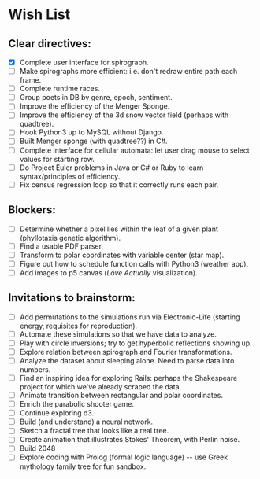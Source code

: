 
# Wish List

## Clear directives:
- [x] Complete user interface for spirograph.
- [ ] Make spirographs more efficient: i.e. don't redraw entire path each frame.
- [ ] Complete runtime races.
- [ ] Group poets in DB by genre, epoch, sentiment.
- [ ] Improve the efficiency of the Menger Sponge.
- [ ] Improve the efficiency of the 3d snow vector field (perhaps with quadtree).
- [ ] Hook Python3 up to MySQL without Django.
- [ ] Built Menger sponge (with quadtree??) in C#.
- [ ] Complete interface for cellular automata: let user drag mouse to select values for starting row.
- [ ] Do Project Euler problems in Java or C# or Ruby to learn syntax/principles of efficiency.
- [ ] Fix census regression loop so that it correctly runs each pair.

## Blockers:
- [ ] Determine whether a pixel lies within the leaf of a given plant (phyllotaxis genetic algorithm).
- [ ] Find a usable PDF parser.
- [ ] Transform to polar coordinates with variable center (star map).
- [ ] Figure out how to schedule function calls with Python3 (weather app).
- [ ] Add images to p5 canvas (*Love Actually* visualization).

## Invitations to brainstorm:
- [ ] Add permutations to the simulations run via Electronic-Life (starting energy, requisites for reproduction).
- [ ] Automate these simulations so that we have data to analyze.
- [ ] Play with circle inversions; try to get hyperbolic reflections showing up.
- [ ] Explore relation between spirograph and Fourier transformations.
- [ ] Analyze the dataset about sleeping alone. Need to parse data into numbers.
- [ ] Find an inspiring idea for exploring Rails: perhaps the Shakespeare project for which we've already scraped the data.
- [ ] Animate transition between rectangular and polar coordinates.
- [ ] Enrich the parabolic shooter game.
- [ ] Continue exploring d3.
- [ ] Build (and understand) a neural network.
- [ ] Sketch a fractal tree that looks like a real tree.
- [ ] Create animation that illustrates Stokes' Theorem, with Perlin noise.
- [ ] Build 2048
- [ ] Explore coding with Prolog (formal logic language) -- use Greek mythology family tree for fun sandbox.
